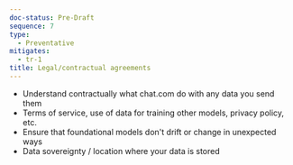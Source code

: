 ```yaml
---
doc-status: Pre-Draft
sequence: 7
type:
  - Preventative
mitigates:
  - tr-1
title: Legal/contractual agreements
---
```


- Understand contractually what chat.com do with any data you send them
- Terms of service, use of data for training other models, privacy policy, etc.
- Ensure that foundational models don't drift or change in unexpected ways
- Data sovereignty / location where your data is stored

